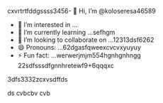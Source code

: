 cxvrtrtfddgssss3456- 👋 Hi, I’m @koloseresa46589
- 👀 I’m interested in ...
- 🌱 I’m currently learning ...sefhgm
- 💞️ I’m looking to collaborate on ...12313dsf6262
- 😄 Pronouns: ...62dgasfqweexcvcvxyuyuy
- ⚡ Fun fact: ...werwerjmjm554hgnhgnhngg
22sdfsssdfgnnhretewf9+6qqqxc
<!---53wrrhtsdf12352dzfsd
koloseresa/koloseresa is a ✨ special ✨ repository beca132useas its `README45.md` (this file) appearsf on your GitHub profrerevv5ile.
You can click the Preview link to take a look at your changes.456fsdsd32
--->3dfs3332zcxvsdffds
ds
cvbcbv
cvb

